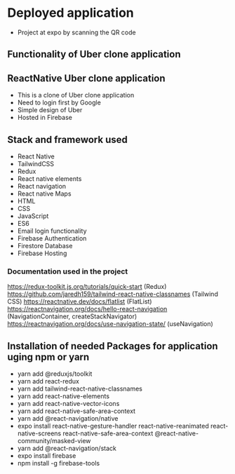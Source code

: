 # Deployed application
* Project at expo by scanning the QR code  

## Functionality of Uber clone application

## ReactNative Uber clone application
* This is a clone of Uber clone application
* Need to login first by Google
* Simple design of Uber
* Hosted in Firebase

## Stack and framework used
* React Native 
* TailwindCSS
* Redux
* React native elements
* React navigation
* React native Maps
* HTML
* CSS
* JavaScript
* ES6
* Email login functionality
* Firebase Authentication
* Firestore Database
* Firebase Hosting

### Documentation used in the project
https://redux-toolkit.js.org/tutorials/quick-start (Redux)
https://github.com/jaredh159/tailwind-react-native-classnames (Tailwind CSS)
https://reactnative.dev/docs/flatlist (FlatList)
https://reactnavigation.org/docs/hello-react-navigation (NavigationContainer, createStackNavigator)
https://reactnavigation.org/docs/use-navigation-state/ (useNavigation)

## Installation of needed Packages for application uging npm or yarn
* yarn add @reduxjs/toolkit
* yarn add react-redux
* yarn add tailwind-react-native-classnames
* yarn add react-native-elements
* yarn add react-native-vector-icons
* yarn add react-native-safe-area-context
* yarn add @react-navigation/native
* expo install react-native-gesture-handler react-native-reanimated react-native-screens react-native-safe-area-context @react-native-community/masked-view
* yarn add @react-navigation/stack
* expo install firebase
* npm install -g firebase-tools